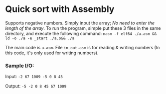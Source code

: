 # Quick sort with Assembly
Supports negative numbers. Simply input the array; *No need to enter the length of the array*.
To run the program, simple put these 3 files in the same directory, and execute the following command: `nasm -f elf64 ./a.asm && ld -o ./a -e _start ./a.o&& ./a`

The main code is `a.asm`. File `in_out.asm` is for reading & writing numbers (In this code, it's only used for writing numbers).

### Sample I/O:
Input:
`-2 67 1009 -5 0 8 45`

Output:
`-5 -2 0 8 45 67 1009`
